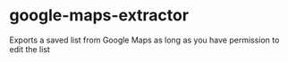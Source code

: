 # google-maps-extractor
Exports a saved list from Google Maps as long as you have permission to edit the list

